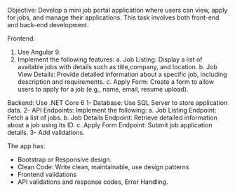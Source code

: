 Objective: Develop a mini job portal application where users can view, apply for jobs, and manage their applications. This task involves both front-end and back-end development.

Frontend:
  1. Use Angular 9.
  2. Implement the following features:
    a. Job Listing: Display a list of available jobs with details such as title,company, and location.
    b. Job View Details: Provide detailed information about a specific job, including description and requirements.
    c. Apply Form: Create a form to allow users to apply for a job (e.g., name, email, resume upload).

Backend:
  Use .NET Core 6
  1- Database: Use SQL Server to store application data.
  2- API Endpoints: Implement the following:
    a. Job Listing Endpoint: Fetch a list of jobs.
    b. Job Details Endpoint: Retrieve detailed information about a job using its ID.
    c. Apply Form Endpoint: Submit job application details.
  3- Add validations.

The app has:
- Bootstrap or Responsive design.
- Clean Code: Write clean, maintainable, use design patterns
- Frontend validations
- API validations and response codes, Error Handling.
